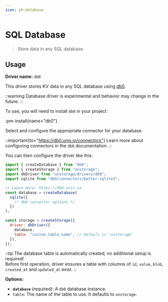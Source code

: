 ```yaml
---
icon: ph:database
---
```


# SQL Database

> Store data in any SQL database.

## Usage

**Driver name:** `db0`

This driver stores KV data in any SQL database using [db0](https://db0.unjs.io).

::warning
Database driver is experimental and behavior may change in the future.
::

To use, you will need to install `db0` in your project:

:pm-install{name="db0"}

Select and configure the appropriate connector for your database.

::important{to="https://db0.unjs.io/connectors"}
Learn more about configuring connectors in the `db0` documentation.
::

You can then configure the driver like this:

```js
import { createDatabase } from "db0";
import { createStorage } from "unstorage";
import dbDriver from "unstorage/drivers/db0";
import sqlite from "db0/connectors/better-sqlite3";

// Learn more: https://db0.unjs.io
const database = createDatabase(
  sqlite({
    /* db0 connector options */
  })
);

const storage = createStorage({
  driver: dbDriver({
    database,
    table: "custom_table_name", // Default is "unstorage"
  }),
});
```

::tip
The database table is automatically created, no additional setup is required! <br>
Before first operation, driver ensures a table with columns of `id`, `value`, `blob`, `created_at` and `updated_at` exist.
::

**Options:**

- **`database`** (required): A `db0` database instance.
- `table`: The name of the table to use. It defaults to `unstorage`.
